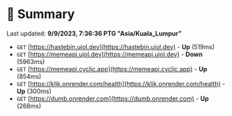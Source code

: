 # 📖 Summary
Last updated: **9/9/2023, 7:36:36 PTG "Asia/Kuala_Lumpur"**

- `GET` [https://hastebin.ujol.dev](https://hastebin.ujol.dev) - **Up** (519ms)
- `GET` [https://memeapi.ujol.dev](https://memeapi.ujol.dev) - **Down** (5963ms)
- `GET` [https://memeapi.cyclic.app](https://memeapi.cyclic.app) - **Up** (854ms)
- `GET` [https://klik.onrender.com/health](https://klik.onrender.com/health) - **Up** (300ms)
- `GET` [https://dumb.onrender.com](https://dumb.onrender.com) - **Up** (268ms)
